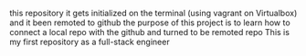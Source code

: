 this repository it gets initialized on the terminal (using vagrant on Virtualbox)  and it been remoted to github
the purpose of this project is to learn how to connect a local repo with the github and turned to be remoted repo
This is my first repository as a full-stack engineer

